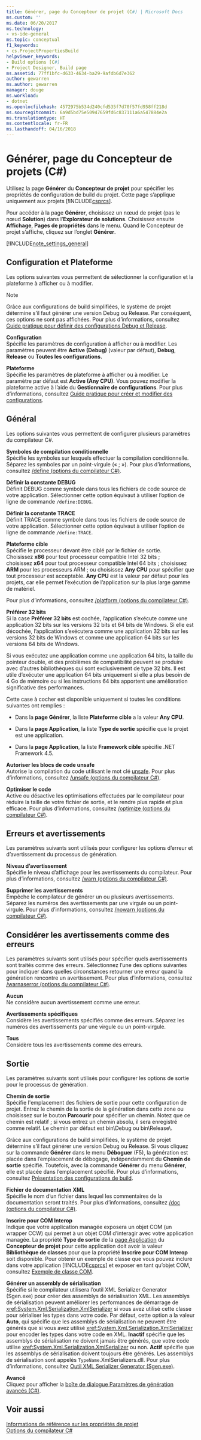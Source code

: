 ```yaml
---
title: Générer, page du Concepteur de projet (C#) | Microsoft Docs
ms.custom: ''
ms.date: 06/20/2017
ms.technology:
- vs-ide-general
ms.topic: conceptual
f1_keywords:
- cs.ProjectPropertiesBuild
helpviewer_keywords:
- Build options [C#]
- Project Designer, Build page
ms.assetid: 77ff1bfc-d633-4634-ba29-9afdb6d7e362
author: gewarren
ms.author: gewarren
manager: douge
ms.workload:
- dotnet
ms.openlocfilehash: 4572975b534d240cfd535f7d70f57fd958ff218d
ms.sourcegitcommit: 6a9d5bd75e50947659fd6c837111a6a547884e2a
ms.translationtype: HT
ms.contentlocale: fr-FR
ms.lasthandoff: 04/16/2018
---
```

# <a name="build-page-project-designer-c"></a>Générer, page du Concepteur de projets (C#)
Utilisez la page **Générer** du **Concepteur de projet** pour spécifier les propriétés de configuration de build du projet. Cette page s’applique uniquement aux projets [!INCLUDE[csprcs](../../data-tools/includes/csprcs_md.md)].  

Pour accéder à la page **Générer**, choisissez un nœud de projet (pas le nœud **Solution**) dans l’**Explorateur de solutions**. Choisissez ensuite **Affichage**, **Pages de propriétés** dans le menu. Quand le Concepteur de projet s’affiche, cliquez sur l’onglet **Générer**.  

[!INCLUDE[note_settings_general](../../data-tools/includes/note_settings_general_md.md)]  

## <a name="configuration-and-platform"></a>Configuration et Plateforme  
Les options suivantes vous permettent de sélectionner la configuration et la plateforme à afficher ou à modifier.  

> [!NOTE]
> Grâce aux configurations de build simplifiées, le système de projet détermine s’il faut générer une version Debug ou Release. Par conséquent, ces options ne sont pas affichées. Pour plus d’informations, consultez [Guide pratique pour définir des configurations Debug et Release](/debugger/how-to-set-debug-and-release-configurations.md).

**Configuration**  
Spécifie les paramètres de configuration à afficher ou à modifier. Les paramètres peuvent être **Active (Debug)** (valeur par défaut), **Debug**, **Release** ou **Toutes les configurations**.  

**Plateforme**  
Spécifie les paramètres de plateforme à afficher ou à modifier. Le paramètre par défaut est **Active (Any CPU)**. Vous pouvez modifier la plateforme active à l’aide du **Gestionnaire de configurations**. Pour plus d’informations, consultez [Guide pratique pour créer et modifier des configurations](../../ide/how-to-create-and-edit-configurations.md).  

## <a name="general"></a>Général  
Les options suivantes vous permettent de configurer plusieurs paramètres du compilateur C#.  

**Symboles de compilation conditionnelle**  
Spécifie les symboles sur lesquels effectuer la compilation conditionnelle. Séparez les symboles par un point-virgule (« ; »). Pour plus d’informations, consultez [/define (options du compilateur C#)](/dotnet/csharp/language-reference/compiler-options/define-compiler-option).  

**Définir la constante DEBUG**  
Définit DEBUG comme symbole dans tous les fichiers de code source de votre application. Sélectionner cette option équivaut à utiliser l’option de ligne de commande `/define:DEBUG`.  

**Définir la constante TRACE**  
Définit TRACE comme symbole dans tous les fichiers de code source de votre application. Sélectionner cette option équivaut à utiliser l’option de ligne de commande `/define:TRACE`.  

**Plateforme cible**  
Spécifie le processeur devant être ciblé par le fichier de sortie. Choisissez **x86** pour tout processeur compatible Intel 32 bits ; choisissez **x64** pour tout processeur compatible Intel 64 bits ; choisissez **ARM** pour les processeurs ARM ; ou choisissez **Any CPU** pour spécifier que tout processeur est acceptable. **Any CPU** est la valeur par défaut pour les projets, car elle permet l’exécution de l’application sur la plus large gamme de matériel.  

Pour plus d’informations, consultez [/platform (options du compilateur C#)](/dotnet/csharp/language-reference/compiler-options/platform-compiler-option).  

**Préférer 32 bits**  
Si la case **Préférer 32 bits** est cochée, l’application s’exécute comme une application 32 bits sur les versions 32 bits et 64 bits de Windows. Si elle est décochée, l’application s’exécutera comme une application 32 bits sur les versions 32 bits de Windows et comme une application 64 bits sur les versions 64 bits de Windows.  

Si vous exécutez une application comme une application 64 bits, la taille du pointeur double, et des problèmes de compatibilité peuvent se produire avec d’autres bibliothèques qui sont exclusivement de type 32 bits. Il est utile d’exécuter une application 64 bits uniquement si elle a plus besoin de 4 Go de mémoire ou si les instructions 64 bits apportent une amélioration significative des performances.  

Cette case à cocher est disponible uniquement si toutes les conditions suivantes ont remplies :  

-   Dans la **page Générer**, la liste **Plateforme cible** a la valeur **Any CPU**.  

-   Dans la **page Application**, la liste **Type de sortie** spécifie que le projet est une application.  

-   Dans la **page Application**, la liste **Framework cible** spécifie .NET Framework 4.5.  


**Autoriser les blocs de code unsafe**  
Autorise la compilation du code utilisant le mot clé [unsafe](/dotnet/csharp/language-reference/keywords/unsafe). Pour plus d’informations, consultez [/unsafe (options du compilateur C#)](/dotnet/csharp/language-reference/compiler-options/unsafe-compiler-option).  

**Optimiser le code**  
Active ou désactive les optimisations effectuées par le compilateur pour réduire la taille de votre fichier de sortie, et le rendre plus rapide et plus efficace. Pour plus d’informations, consultez [/optimize (options du compilateur C#)](/dotnet/csharp/language-reference/compiler-options/optimize-compiler-option).  

## <a name="errors-and-warnings"></a>Erreurs et avertissements  
Les paramètres suivants sont utilisés pour configurer les options d’erreur et d’avertissement du processus de génération.  

**Niveau d’avertissement**  
Spécifie le niveau d’affichage pour les avertissements du compilateur. Pour plus d’informations, consultez [/warn (options du compilateur C#)](/dotnet/csharp/language-reference/compiler-options/warn-compiler-option).  

**Supprimer les avertissements**  
Empêche le compilateur de générer un ou plusieurs avertissements. Séparez les numéros des avertissements par une virgule ou un point-virgule. Pour plus d’informations, consultez [/nowarn (options du compilateur C#)](/dotnet/csharp/language-reference/compiler-options/nowarn-compiler-option).  

## <a name="treat-warnings-as-errors"></a>Considérer les avertissements comme des erreurs  
Les paramètres suivants sont utilisés pour spécifier quels avertissements sont traités comme des erreurs. Sélectionnez l’une des options suivantes pour indiquer dans quelles circonstances retourner une erreur quand la génération rencontre un avertissement. Pour plus d’informations, consultez [/warnaserror (options du compilateur C#)](/dotnet/csharp/language-reference/compiler-options/warnaserror-compiler-option).  

**Aucun**  
Ne considère aucun avertissement comme une erreur.  

**Avertissements spécifiques**  
Considère les avertissements spécifiés comme des erreurs. Séparez les numéros des avertissements par une virgule ou un point-virgule.  

**Tous**  
Considère tous les avertissements comme des erreurs.  

## <a name="output"></a>Sortie  
Les paramètres suivants sont utilisés pour configurer les options de sortie pour le processus de génération.  

**Chemin de sortie**  
Spécifie l'emplacement des fichiers de sortie pour cette configuration de projet. Entrez le chemin de la sortie de la génération dans cette zone ou choisissez sur le bouton **Parcourir** pour spécifier un chemin. Notez que ce chemin est relatif ; si vous entrez un chemin absolu, il sera enregistré comme relatif. Le chemin par défaut est bin\Debug ou bin\Release\\.

Grâce aux configurations de build simplifiées, le système de projet détermine s’il faut générer une version Debug ou Release. Si vous cliquez sur la commande **Générer** dans le menu **Déboguer** (F5), la génération est placée dans l’emplacement de débogage, indépendamment du **Chemin de sortie** spécifié. Toutefois, avec la commande **Générer** du menu **Générer**, elle est placée dans l’emplacement spécifié. Pour plus d’informations, consultez [Présentation des configurations de build](../../ide/understanding-build-configurations.md).

**Fichier de documentation XML**  
Spécifie le nom d’un fichier dans lequel les commentaires de la documentation seront traités. Pour plus d’informations, consultez [/doc (options du compilateur C#)](/dotnet/csharp/language-reference/compiler-options/doc-compiler-option).  

**Inscrire pour COM Interop**  
Indique que votre application managée exposera un objet COM (un wrapper CCW) qui permet à un objet COM d’interagir avec votre application managée. La propriété **Type de sortie** de la [page Application](../../ide/reference/application-page-project-designer-visual-basic.md) du **Concepteur de projet** pour cette application doit avoir la valeur **Bibliothèque de classes** pour que la propriété **Inscrire pour COM Interop** soit disponible. Pour obtenir un exemple de classe que vous pouvez inclure dans votre application [!INCLUDE[csprcs](../../data-tools/includes/csprcs_md.md)] et exposer en tant qu’objet COM, consultez [Exemple de classe COM](/dotnet/csharp/programming-guide/interop/example-com-class).  

**Générer un assembly de sérialisation**  
Spécifie si le compilateur utilisera l’outil XML Serializer Generator (Sgen.exe) pour créer des assemblys de sérialisation XML. Les assemblys de sérialisation peuvent améliorer les performances de démarrage de <xref:System.Xml.Serialization.XmlSerializer> si vous avez utilisé cette classe pour sérialiser les types dans votre code. Par défaut, cette option a la valeur **Auto**, qui spécifie que les assemblys de sérialisation ne peuvent être générés que si vous avez utilisé <xref:System.Xml.Serialization.XmlSerializer> pour encoder les types dans votre code en XML. **Inactif** spécifie que les assemblys de sérialisation ne doivent jamais être générés, que votre code utilise <xref:System.Xml.Serialization.XmlSerializer> ou non. **Actif** spécifie que les assemblys de sérialisation doivent toujours être générés. Les assemblys de sérialisation sont appelés `TypeName`.XmlSerializers.dll. Pour plus d’informations, consultez [Outil XML Serializer Generator (Sgen.exe)](/dotnet/framework/serialization/xml-serializer-generator-tool-sgen-exe).  

**Avancé**  
Cliquez pour afficher la [boîte de dialogue Paramètres de génération avancés (C#)](../../ide/reference/advanced-build-settings-dialog-box-csharp.md).  

## <a name="see-also"></a>Voir aussi  
[Informations de référence sur les propriétés de projet](../../ide/reference/project-properties-reference.md)   
[Options du compilateur C#](/dotnet/csharp/language-reference/compiler-options/index)
